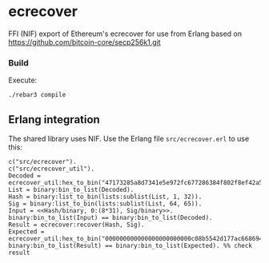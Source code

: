 # ecrecover
FFI (NIF) export of Ethereum's ecrecover for use from Erlang based on
https://github.com/bitcoin-core/secp256k1.git


### Build
Execute:
```
./rebar3 compile
```


## Erlang integration

The shared library uses NIF. Use the Erlang file `src/ecrecover.erl` to use this:

```
c("src/ecrecover").
c("src/ecrecover_util").
Decoded = ecrecover_util:hex_to_bin("47173285a8d7341e5e972fc677286384f802f8ef42a5ec5f03bbfa254cb01fad000000000000000000000000000000000000000000000000000000000000001b650acf9d3f5f0a2c799776a1254355d5f4061762a237396a99a0e0e3fc2bcd6729514a0dacb2e623ac4abd157cb18163ff942280db4d5caad66ddf941ba12e03").
List = binary:bin_to_list(Decoded).
Hash = binary:list_to_bin(lists:sublist(List, 1, 32)).
Sig = binary:list_to_bin(lists:sublist(List, 64, 65)).
Input = <<Hash/binary, 0:(8*31), Sig/binary>>.
binary:bin_to_list(Input) == binary:bin_to_list(Decoded).
Result = ecrecover:recover(Hash, Sig).
Expected = ecrecover_util:hex_to_bin("000000000000000000000000c08b5542d177ac6686946920409741463a15dddb").
binary:bin_to_list(Result) == binary:bin_to_list(Expected). %% check result
```
